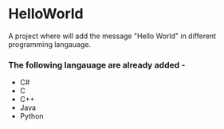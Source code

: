 # HelloWorld

A project where will add the message "Hello World" in different programming langauage.

### The following langauage are already added -
* C#
* C
* C++
* Java
* Python